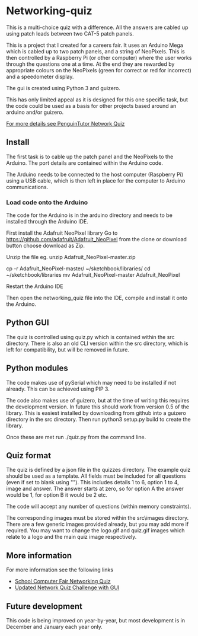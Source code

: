 # Networking-quiz

This is a multi-choice quiz with a difference. All the answers are cabled up using patch leads between two CAT-5 patch panels.

This is a project that I created for a careers fair. 
It uses an Arduino Mega which is cabled up to two patch panels, and a string of NeoPixels. This is then controlled by a Raspberry Pi (or other computer) where the user works through the questions one at a time. At the end they are rewarded by appropriate colours on the NeoPixels (green for correct or red for incorrect) and a speedometer display. 

The gui is created using Python 3 and guizero.

This has only limited appeal as it is designed for this one specific task, but the code could be used as a basis for other projects based around an arduino and/or guizero.

[For more details see PenguinTutor Network Quiz](http://www.penguintutor.com/news/stem/network-challenge)

## Install

The first task is to cable up the patch panel and the NeoPixels to the Arduino. The port details are contained within the Arduino code. 

The Arduino needs to be connected to the host computer (Raspberry Pi) using a USB cable, which is then left in place for the computer to Arduino communications.

### Load code onto the Arduino

The code for the Arduino is in the arduino directory and needs to be installed through the Arduino IDE. 

First install the Adafruit NeoPixel library
Go to https://github.com/adafruit/Adafruit_NeoPixel 
from the clone or download button choose download as Zip.

Unzip the file eg. 
unzip Adafruit_NeoPixel-master.zip

cp -r Adafruit_NeoPixel-master/ ~/sketchbook/libraries/
cd ~/sketchbook/libraries
mv Adafruit_NeoPixel-master Adafruit_NeoPixel

Restart the Arduino IDE

Then open the networking_quiz file into the IDE, compile and install it onto the Arduino.


## Python GUI

The quiz is controlled using quiz.py which is contained within the src directory.
There is also an old CLI version within the src directory, which is left for compatibility, but will be removed in future.


## Python modules

The code makes use of pySerial which may need to be installed if not already. This can be achieved using PIP 3.

The code also makes use of guizero, but at the time of writing this requires the development version. In future this should work from version 0.5 of the library. This is easiest installed by downloading from github into a guizero directory in the src directory. Then run python3 setup.py build to create the library.

Once these are met run ./quiz.py from the command line.


## Quiz format

The quiz is defined by a json file in the quizzes directory. The example quiz should be used as a template. All fields must be included for all questions (even if set to blank using ""). This includes details 1 to 6, option 1 to 4, image and answer. The answer starts at zero, so for option A the answer would be 1, for option B it would be 2 etc.

The code will accept any number of questions (within memory constraints).

The corresponding images must be stored within the src\images directory. There are a few generic images provided already, but you may add more if required. You may want to change the logo.gif and quiz.gif images which relate to a logo and the main quiz image respectively.

## More information

For more information see the following links
* [School Computer Fair Networking Quiz](http://www.penguintutor.com/news/stem/network-challenge)
* [Updated Network Quiz Challenge with GUI](http://www.penguintutor.com/news/stem/networking-quiz2)


## Future development

This code is being improved on year-by-year, but most development is in December and January each year only. 
